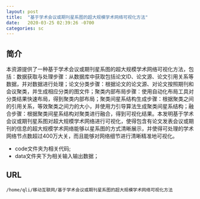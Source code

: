 ```yaml
---
layout: post
title:  "基于学术会议或期刊星系图的超大规模学术网络可视化方法"
date:   2020-03-25 02:39:26 -0700
categories: sc
---
```


## 简介
本资源提供了一种基于学术会议或期刊星系图的超大规模学术网络可视化方法，包括：数据获取与处理步骤：从数据库中获取包括论文ID、论文源、论文引用关系等数据，并对数据进行处理；论文分类步骤：根据论文的论文源、对论文按照期刊和会议聚类，并生成相应分类的图文件；聚类内部布局步骤：使用自动化布局工具对分类结果快速布局，得到聚类内部布局；聚类间星系结构生成步骤：根据聚类之间的引用关系，等效聚类之间力的大小，并使用力引导算法生成聚类间星系结构；融合步骤：根据聚类间星系结构对聚类进行融合，得到可视化结果。本发明基于学术会议或期刊星系图对超大规模学术网络进行可视化，使得包含有论文发表会议或期刊的信息的超大规模学术网络能够以星系图的方式清晰展示，并使得可处理的学术网络节点数超过400万大关，而且能够对网络细节进行清晰精准地可视化。
 - code文件夹为相关代码;
 - data文件夹下为相关输入输出数据；

## URL
    /home/qli/移动互联网/基于学术会议或期刊星系图的超大规模学术网络可视化方法